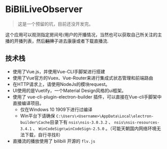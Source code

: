 # BiBliLiveObserver

> 这是一个预留的坑，目前还没开发完。

这个应用可以观测指定房间号/用户的开播情况，当然也可以获取自己所关注的主播的开播列表，然后~~翻牌子~~进去康康或者下载直播流.

## 技术栈

- 使用了Vue.js，并使用Vue-CLI手脚架进行搭建
- 使用了Vue官方的Vuex、Vue-Router来进行集成式状态管理和前端路由
- 在HTTP请求上，请使用NodeJs的模块request。
- UI使用的是Vuetify，一个Material Design风格的ui框架。
- 使用了 vue-cli-plugin-electron-builder 插件，可以直接在Vue-cli手脚架中直接编译项目。
    - 仅在Windows 10 1909下进行过编译
    - Win平台下请确保 `C:\Users\<Username>\AppData\Local\electron-builder\Cache`目录下有 `nsis\nsis-3.0.3.2` 、 `nsis\nsis-resources-3.4.1` 、 `WinCodeSign\winCodeSign-2.5.0` 。（可能天朝国内网络环境无法下载，自行寻找8）
- 直播流的播放使用了 bilibili 开源的 `flv.js`